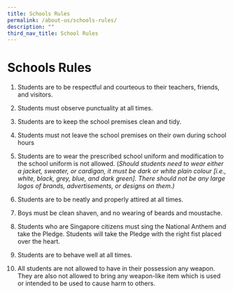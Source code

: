 ```yaml
---
title: Schools Rules
permalink: /about-us/schools-rules/
description: ""
third_nav_title: School Rules
---
```

# Schools Rules

1. Students are to be respectful and courteous to their teachers, friends, and visitors.  
2. Students must observe punctuality at all times.
3. Students are to keep the school premises clean and tidy.
4. Students must not leave the school premises on their own during school hours
5. Students are to wear the prescribed school uniform and modification to the school uniform is not allowed. (_Should students need to wear either a jacket, sweater, or cardigan, it must be dark or white plain colour \[i.e., white, black, grey, blue, and dark green\]. There should not be any large logos of brands, advertisements, or designs on them.)_

6. Students are to be neatly and properly attired at all times.
7. Boys must be clean shaven, and no wearing of beards and moustache.
8. Students who are Singapore citizens must sing the National Anthem and take the Pledge. Students will take the Pledge with the right fist placed over the heart.
9. Students are to behave well at all times.
10. All students are not allowed to have in their possession any weapon. They are also not allowed to bring any weapon-like item which is used or intended to be used to cause harm to others.
